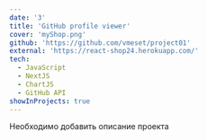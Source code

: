 ```yaml
---
date: '3'
title: 'GitHub profile viewer'
cover: 'myShop.png'
github: 'https://github.com/vmeset/project01'
external: 'https://react-shop24.herokuapp.com/'
tech:
  - JavaScript
  - NextJS
  - ChartJS
  - GitHub API
showInProjects: true
---
```


Необходимо добавить описание проекта